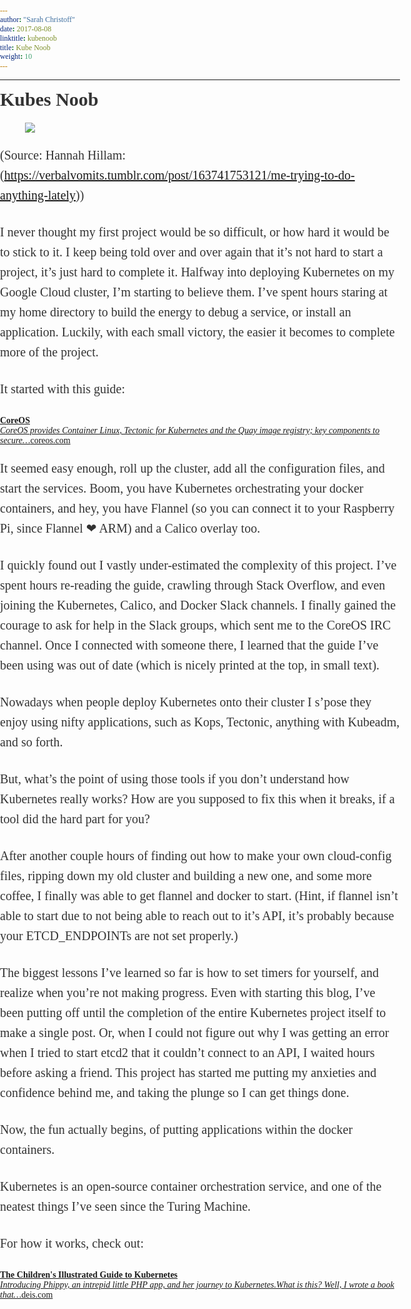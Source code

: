 ```yaml
---
author: "Sarah Christoff"
date: 2017-08-08
linktitle: kubenoob
title: Kube Noob
weight: 10
---
```


<html><head><meta http-equiv="Content-Type" content="text/html; charset=utf-8"><title>Kubes Noob</title><style>
      * {
        font-family: Georgia, Cambria, "Times New Roman", Times, serif;
      }
      html, body {
        margin: 0;
        padding: 0;
      }
      h1 {
        font-size: 50px;
        margin-bottom: 17px;
        color: #333;
      }
      h2 {
        font-size: 24px;
        line-height: 1.6;
        margin: 30px 0 0 0;
        margin-bottom: 18px;
        margin-top: 33px;
        color: #333;
      }
      h3 {
        font-size: 30px;
        margin: 10px 0 20px 0;
        color: #333;
      }
      header {
        width: 640px;
        margin: auto;
      }
      section {
        width: 640px;
        margin: auto;
      }
      section p {
        margin-bottom: 27px;
        font-size: 20px;
        line-height: 1.6;
        color: #333;
      }
      section img {
        max-width: 640px;
      }
      footer {
        padding: 0 20px;
        margin: 50px 0;
        text-align: center;
        font-size: 12px;
      }
      .aspectRatioPlaceholder {
        max-width: auto !important;
        max-height: auto !important;
      }
      .aspectRatioPlaceholder-fill {
        padding-bottom: 0 !important;
      }
      header,
      section[data-field=subtitle] {
        display: none;
      }
      </style></head><body><article class="h-entry">
<header>
<h1 class="p-name">Kubes Noob</h1>
</header>
<section data-field="body" class="e-content">
<section name="de86" class="section section--body section--first section--last"><div class="section-divider"><hr class="section-divider"></div><div class="section-content"><div class="section-inner sectionLayout--insetColumn"><h3 name="899e" id="899e" class="graf graf--h3 graf--leading graf--title">Kubes Noob</h3><figure name="73a5" id="73a5" class="graf graf--figure graf-after--h3"><div class="aspectRatioPlaceholder is-locked" style="max-width: 700px; max-height: 700px;"><div class="aspectRatioPlaceholder-fill" style="padding-bottom: 100%;"></div><img class="graf-image" data-image-id="0*JGZ0btGDrtRrh_z_.jpg" data-width="1080" data-height="1080" data-external-src="https://68.media.tumblr.com/e08c5a46f3b19c3b9c5b6dac365a249f/tumblr_ou3dsljOXP1qhwvdmo1_1280.jpg" src="https://cdn-images-1.medium.com/max/800/0*JGZ0btGDrtRrh_z_.jpg"></div></figure><p name="59d0" id="59d0" class="graf graf--p graf-after--figure">(Source: Hannah Hillam: (<a href="https://verbalvomits.tumblr.com/post/163741753121/me-trying-to-do-anything-lately" data-href="https://verbalvomits.tumblr.com/post/163741753121/me-trying-to-do-anything-lately" class="markup--anchor markup--p-anchor" rel="noopener" target="_blank">https://verbalvomits.tumblr.com/post/163741753121/me-trying-to-do-anything-lately</a>))</p><p name="1833" id="1833" class="graf graf--p graf-after--p">I never thought my first project would be so difficult, or how hard it would be to stick to it. I keep being told over and over again that it’s not hard to start a project, it’s just hard to complete it. Halfway into deploying Kubernetes on my Google Cloud cluster, I’m starting to believe them. I’ve spent hours staring at my home directory to build the energy to debug a service, or install an application. Luckily, with each small victory, the easier it becomes to complete more of the project.</p><p name="26a3" id="26a3" class="graf graf--p graf-after--p">It started with this guide:</p><div name="f3e2" id="f3e2" class="graf graf--mixtapeEmbed graf-after--p"><a href="https://coreos.com/kubernetes/docs/latest/getting-started.html" data-href="https://coreos.com/kubernetes/docs/latest/getting-started.html" class="markup--anchor markup--mixtapeEmbed-anchor" title="https://coreos.com/kubernetes/docs/latest/getting-started.html"><strong class="markup--strong markup--mixtapeEmbed-strong">CoreOS</strong><br><em class="markup--em markup--mixtapeEmbed-em">CoreOS provides Container Linux, Tectonic for Kubernetes and the Quay image registry; key components to secure…</em>coreos.com</a><a href="https://coreos.com/kubernetes/docs/latest/getting-started.html" class="js-mixtapeImage mixtapeImage u-ignoreBlock" data-media-id="0b813a25c41a53f6508c1a474f4f65da" data-thumbnail-img-id="0*BHw7_IwBOyicWRUg." style="background-image: url(https://cdn-images-1.medium.com/fit/c/160/160/0*BHw7_IwBOyicWRUg.);"></a></div><p name="2ab5" id="2ab5" class="graf graf--p graf-after--mixtapeEmbed">It seemed easy enough, roll up the cluster, add all the configuration files, and start the services. Boom, you have Kubernetes orchestrating your docker containers, and hey, you have Flannel (so you can connect it to your Raspberry Pi, since Flannel ❤ ARM) and a Calico overlay too.</p><p name="50fa" id="50fa" class="graf graf--p graf-after--p">I quickly found out I vastly under-estimated the complexity of this project. I’ve spent hours re-reading the guide, crawling through Stack Overflow, and even joining the Kubernetes, Calico, and Docker Slack channels. I finally gained the courage to ask for help in the Slack groups, which sent me to the CoreOS IRC channel. Once I connected with someone there, I learned that the guide I’ve been using was out of date (which is nicely printed at the top, in small text).</p><p name="738f" id="738f" class="graf graf--p graf-after--p">Nowadays when people deploy Kubernetes onto their cluster I s’pose they enjoy using nifty applications, such as Kops, Tectonic, anything with Kubeadm, and so forth.</p><p name="ff4c" id="ff4c" class="graf graf--p graf-after--p">But, what’s the point of using those tools if you don’t understand how Kubernetes really works? How are you supposed to fix this when it breaks, if a tool did the hard part for you?</p><p name="a827" id="a827" class="graf graf--p graf-after--p">After another couple hours of finding out how to make your own cloud-config files, ripping down my old cluster and building a new one, and some more coffee, I finally was able to get flannel and docker to start. (Hint, if flannel isn’t able to start due to not being able to reach out to it’s API, it’s probably because your ETCD_ENDPOINTs are not set properly.)</p><p name="a0ef" id="a0ef" class="graf graf--p graf-after--p">The biggest lessons I’ve learned so far is how to set timers for yourself, and realize when you’re not making progress. Even with starting this blog, I’ve been putting off until the completion of the entire Kubernetes project itself to make a single post. Or, when I could not figure out why I was getting an error when I tried to start etcd2 that it couldn’t connect to an API, I waited hours before asking a friend. This project has started me putting my anxieties and confidence behind me, and taking the plunge so I can get things done.</p><p name="9cd7" id="9cd7" class="graf graf--p graf-after--p">Now, the fun actually begins, of putting applications within the docker containers.</p><p name="692e" id="692e" class="graf graf--p graf-after--p">Kubernetes is an open-source container orchestration service, and one of the neatest things I’ve seen since the Turing Machine.</p><p name="7572" id="7572" class="graf graf--p graf-after--p">For how it works, check out:</p><div name="45fa" id="45fa" class="graf graf--mixtapeEmbed graf-after--p graf--trailing"><a href="https://deis.com/blog/2016/kubernetes-illustrated-guide/" data-href="https://deis.com/blog/2016/kubernetes-illustrated-guide/" class="markup--anchor markup--mixtapeEmbed-anchor" title="https://deis.com/blog/2016/kubernetes-illustrated-guide/"><strong class="markup--strong markup--mixtapeEmbed-strong">The Children&#39;s Illustrated Guide to Kubernetes</strong><br><em class="markup--em markup--mixtapeEmbed-em">Introducing Phippy, an intrepid little PHP app, and her journey to Kubernetes.What is this? Well, I wrote a book that…</em>deis.com</a><a href="https://deis.com/blog/2016/kubernetes-illustrated-guide/" class="js-mixtapeImage mixtapeImage u-ignoreBlock" data-media-id="ed4f23ffd04fad4233650a3ed9177c73" data-thumbnail-img-id="0*pgLdX2rer8JXXL-f." style="background-image: url(https://cdn-images-1.medium.com/fit/c/160/160/0*pgLdX2rer8JXXL-f.);"></a></div></div></div></section>
</section>